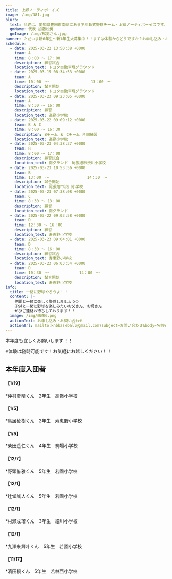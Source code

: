 ```yaml
---
title: 上郷ノーティボーイズ
image: /img/381.jpg
blurb:
  text: 私達は、愛知県豊田市南部にある少年軟式野球チーム・上郷ノーティボーイズです。野球を愛する少年・少女達の夢を育み、軟式野球を正しく指導し、体力向上と礼儀を養成します。また、親友同士の友情と交歓の場を与え、規則正しい明朗な少年・少女を育成することを目的としています。
  gmName: 代表 加藤松男
  gmImage: /img/松男さん.jpg
banner: ただいま新6年生～新1年生大募集中！！まずは体験からどうですか？お申し込み・お問い合わせはお気軽にどうぞ！！
schedule:
  - date: 2025-03-22 13:50:38 +0000
    team: A
    time: 8：00 ～ 17：00
    description: 練習試合
    location_text: トヨタ自動車堤グラウンド
  - date: 2025-03-15 08:34:53 +0000
    team: A
    time: 10：00　～　　　　　　　　　　　13：00　～
    description: 試合開始
    location_text: トヨタ自動車堤グラウンド
  - date: 2025-03-23 09:23:05 +0000
    team: A
    time: 8：30 ～ 16：00
    description: 練習
    location_text: 高嶺小学校
  - date: 2025-03-22 09:09:12 +0000
    team: B ＆ C
    time: 8：00 ～ 16：30
    description: Bチーム ＆ Cチーム 合同練習
    location_text: 高嶺小学校
  - date: 2025-03-23 04:38:37 +0000
    team: B
    time: 8：00 ～ 17：00
    description: 練習試合
    location_text: 南グランド　尾張旭市渋川小学校
  - date: 2025-03-23 10:53:56 +0000
    team: B
    time: 13：00　～　　　　　　　　　　14：30　～
    description: 試合開始
    location_text: 尾張旭市渋川小学校
  - date: 2025-03-23 07:38:08 +0000
    team: C
    time: 8：30 ～ 13：00
    description: 練習
    location_text: 南グランド
  - date: 2025-03-22 09:03:58 +0000
    team: D
    time: 12：30 ～ 16：00
    description: 練習
    location_text: 寿恵野小学校
  - date: 2025-03-23 09:04:01 +0000
    team: D
    time: 8：30 ～ 16：00
    description: 練習試合
    location_text: 寿恵野小学校
  - date: 2025-03-23 06:03:54 +0000
    team: D
    time: 10：30　～　　　　　　　　14：00　～
    description: 試合開始
    location_text: 寿恵野小学校
info:
  title: 一緒に野球やろうよ！！
  content: |-
    仲間と一緒に楽しく野球しましょう⚾
    子供と一緒に野球を楽しみたいお父さん、お母さん
    ぜひご連絡お待ちしております！！
  image: /img/画像6.png
  actionText: お申し込み・お問い合わせ
  actionUrl: mailto:knbbaseball@gmail.com?subject=お問い合わせ&body=名前%20%3A%0D%0Aふりがな%20%3A%0D%0A電話%20%3A%0D%0A学校名%20%3A%0D%0A学年%20%3A%0D%0Aお問い合せ内容%20%3A（例、体験・見学・入団希望）
---
```

本年度も宜しくお願いします！！


※体験は随時可能です！お気軽にお越しください！！

## 本年度入団者

#### 【1/19】

*仲村澄晴くん　2年生　高嶺小学校

#### 【1/5】

*鳥居稜樹くん　2年生　寿恵野小学校

#### 【1/5】

*柴田遥仁くん　4年生　駒場小学校

#### 【12/7】

*野頭侑雅くん　5年生　若園小学校

#### 【12/1】

*辻堂誠人くん　5年生　若園小学校

#### 【12/1】

*村瀬成瑠くん　3年生　細川小学校

#### 【12/1】

*九澤来輝叶くん　5年生　若園小学校

#### 【11/17】

*濱田頼くん　5年生　若林西小学校